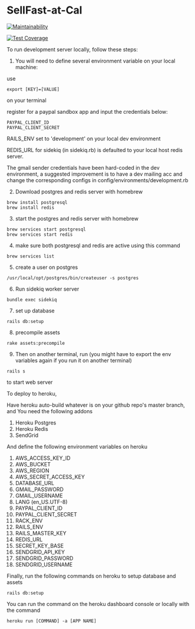 # SellFast-at-Cal

[![Maintainability](https://api.codeclimate.com/v1/badges/a99a88d28ad37a79dbf6/maintainability)](https://codeclimate.com/github/codeclimate/codeclimate/maintainability)

[![Test Coverage](https://api.codeclimate.com/v1/badges/a99a88d28ad37a79dbf6/test_coverage)](https://codeclimate.com/github/codeclimate/codeclimate/test_coverage)

To run development server locally, follow these steps:

1. You will need to define several environment variable on your local machine:

use 
```
export [KEY]=[VALUE]
```
on your terminal

register for a paypal sandbox app and input the credentials below:
```
PAYPAL_CLIENT_ID 
PAYPAL_CLIENT_SECRET
```

RAILS_ENV set to 'development' on your local dev environment

REDIS_URL for sidekiq (in sidekiq.rb) is defaulted to your local host redis server.

The gmail sender credentials have been hard-coded in the dev environment, a suggested improvement is to have a dev mailing acc and change the corresponding configs in config/environments/development.rb

2. Download postgres and redis server with homebrew
```
brew install postgresql
brew install redis
```

3. start the postgres and redis server with homebrew
```
brew services start postgresql
brew services start redis
```

4. make sure both postgresql and redis are active using this command
```
brew services list
```

5. create a user on postgres
```
/usr/local/opt/postgres/bin/createuser -s postgres
```

6. Run sidekiq worker server
```
bundle exec sidekiq
```

7. set up database
```
rails db:setup
```

8. precompile assets
```
rake assets:precompile
```

9. Then on another terminal, run (you might have to export the env variables again if you run it on another terminal)
```
rails s
```

to start web server



To deploy to heroku,

Have heroku auto-build whatever is on your github repo's master branch, and
You need the following addons
1. Heroku Postgres 
2. Heroku Redis
3. SendGrid

And define the following environment variables on heroku
1. AWS_ACCESS_KEY_ID
2. AWS_BUCKET
3. AWS_REGION
4. AWS_SECRET_ACCESS_KEY
5. DATABASE_URL
6. GMAIL_PASSWORD
7. GMAIL_USERNAME
8. LANG (en_US.UTF-8)
9. PAYPAL_CLIENT_ID
10. PAYPAL_CLIENT_SECRET
11. RACK_ENV
12. RAILS_ENV
13. RAILS_MASTER_KEY
14. REDIS_URL
15. SECRET_KEY_BASE
16. SENDGRID_API_KEY
17. SENDGRID_PASSWORD
18. SENDGRID_USERNAME

Finally, run the following commands on heroku to setup database and assets
```
rails db:setup
```

You can run the command on the heroku dashboard console or locally with the command
```
heroku run [COMMAND] -a [APP NAME]
```